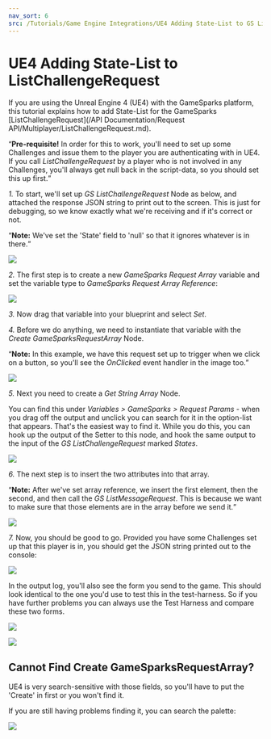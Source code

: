 ```yaml
---
nav_sort: 6
src: /Tutorials/Game Engine Integrations/UE4 Adding State-List to GS ListChallengeRequest.md
---
```


# UE4 Adding State-List to ListChallengeRequest

If you are using the Unreal Engine 4 (UE4) with the GameSparks platform, this tutorial explains how to add State-List for the GameSparks [ListChallengeRequest](/API Documentation/Request API/Multiplayer/ListChallengeRequest.md).

<q>**Pre-requisite!** In order for this to work, you'll need to set up some Challenges and issue them to the player you are authenticating with in UE4. If you call *ListChallengeRequest* by a player who is not involved in any Challenges, you'll always get null back in the script-data, so you should set this up first.</q>


*1.* To start, we'll set up *GS ListChallengeRequest* Node as below, and attached the response JSON string to print out to the screen. This is just for debugging, so we know exactly what we're receiving and if it's correct or not.

<q>**Note:** We've set the 'State' field to 'null' so that it ignores whatever is in there.</q>

![](img/UE4StateList/1.png)

*2.* The first step is to create a new *GameSparks Request Array* variable and set the variable type to *GameSparks Request Array Reference*:

![](img/UE4StateList/2.png)


*3.* Now drag that variable into your blueprint and select *Set*.

*4.* Before we do anything, we need to instantiate that variable with the *Create GameSparksRequestArray* Node.

<q>**Note:** In this example, we have this request set up to trigger when we click on a button, so you'll see the *OnClicked* event handler in the image too.</q>

![](img/UE4StateList/3.png)

*5.* Next you need to create a *Get String Array* Node.

You can find this under *Variables > GameSparks > Request Params* - when you drag off the output and unclick you can search for it in the option-list that appears. That's the easiest way to find it. While you do this, you can hook up the output of the Setter to this node, and hook the same output to the input of the *GS ListChallengeRequest* marked *States*.

![](img/UE4StateList/4.png)


*6.* The next step is to insert the two attributes into that array.

<q>**Note:** After we've set array reference, we insert the first element, then the second, and then call the *GS ListMessageRequest*. This is because we want to make sure that those elements are in the array before we send it.</q>

![](img/UE4StateList/5.png)

*7.* Now, you should be good to go. Provided you have some Challenges set up that this player is in, you should get the JSON string printed out to the console:

![](img/UE4StateList/6.png)

In the output log, you'll also see the form you send to the game. This should look identical to the one you'd use to test this in the test-harness. So if you have further problems you can always use the Test Harness and compare these two forms.

![](img/UE4StateList/7.png)

![](img/UE4StateList/8.png)

## Cannot Find Create GameSparksRequestArray?

UE4 is very search-sensitive with those fields, so you'll have to put the 'Create' in first or you won't find it.

If you are still having problems finding it, you can search the palette:

![](img/UE4StateList/9.png)
